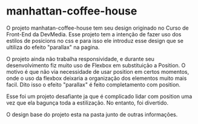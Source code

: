 # manhattan-coffee-house
 O projeto manhatan-coffee-house tem seu design originado no Curso de Front-End da DevMedia.
 Esse projeto tem a intenção de fazer uso dos estilos de posicions no css e para isso ele introduz esse design que se ultiliza do efeito "parallax" na pagina.

 O projeto ainda não trabalha responsividade, e durante seu desenvolvimento fiz muito uso de Flexbox em substituição a Position. O motivo é que não via necessidade de usar position em certos momentos, onde o uso da flexbox deixaria a organização dos elementos muito mais facil.
 Dito isso o efeito "parallax" é feito completamento com position.

 Esse foi um projeto desafiante ja que é complicado lidar com position uma vez que ela bagunça toda a estilização. No entanto, foi divertido.

 O design base do projeto esta na pasta junto de outras informações.